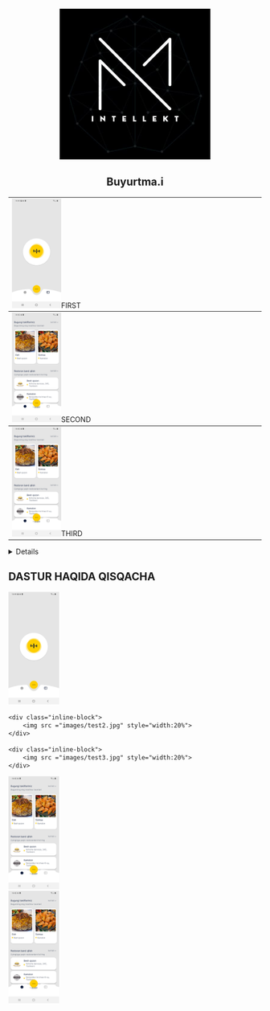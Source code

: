<div id="top"></div>
<!--
*** Thanks for checking out the Best-README-Template. If you have a suggestion
*** that would make this better, please fork the repo and create a pull request
*** or simply open an issue with the tag "enhancement".
*** Don't forget to give the project a star!
*** Thanks again! Now go create something AMAZING! :D
-->



<!-- PROJECT SHIELDS -->
<!--
*** I'm using markdown "reference style" links for readability.
*** Reference links are enclosed in brackets [ ] instead of parentheses ( ).
*** See the bottom of this document for the declaration of the reference variables
*** for contributors-url, forks-url, etc. This is an optional, concise syntax you may use.
*** https://www.markdownguide.org/basic-syntax/#reference-style-links
-->


<!-- PROJECT LOGO -->
<br />
<div align="center">
  <a href="https://github.com/github_username/repo_name">
    <img src="images/logo.jpg" alt="Logo" width="300" height="300">
  </a>

<h2 align="center">Buyurtma.i</h2>

</div>

<table>
  <tbody>
    <tr><td><img src="images/test1.jpg" alt="Logo" style="width:20%" />FIRST</td></tr>
</tbody>
  <tbody>
    <tr><td><img src="images/test2.jpg" alt="Logo" style="width:20%" />SECOND</td></tr>
</tbody>
  <tbody>
    <tr><td><img src="images/test3.jpg" alt="Logo" style="width:20%" />THIRD</td></tr>
</tbody>
</table>

<!-- TABLE OF CONTENTS -->
<details>

  <ol>
    <li>
      <a href="#about-the-project">DASTUR HAQIDA QISQACHA</a>
      <ul>
        <li><a href="#built-with">Built With</a></li>
      </ul>
    </li>
    <li>
      <a href="#getting-started">Getting Started</a>
      <ul>
        <li><a href="#prerequisites">Prerequisites</a></li>
        <li><a href="#installation">Installation</a></li>
      </ul>
    </li>
    <li><a href="#usage">Usage</a></li>
    <li><a href="#roadmap">Roadmap</a></li>
    <li><a href="#contributing">Contributing</a></li>
    <li><a href="#license">License</a></li>
    <li><a href="#contact">Contact</a></li>
    <li><a href="#acknowledgments">Acknowledgments</a></li>
  </ol>
</details>



<!-- ABOUT THE PROJECT -->
## DASTUR HAQIDA QISQACHA

<div>
  <div id="banner">
    <div class="inline-block">
        <img src ="images/test1.jpg" style="width:20%">
    </div>

    <div class="inline-block">
        <img src ="images/test2.jpg" style="width:20%">
    </div>

    <div class="inline-block">
        <img src ="images/test3.jpg" style="width:20%">
    </div>
</div>

<div>
  <div class="row">
   <div class="column">
      <img src ="images/test2.jpg" style="width:20%">
   </div>
   <div class="column">
      <img src ="images/test3.jpg" style="width:20%">
   </div>
</div>

